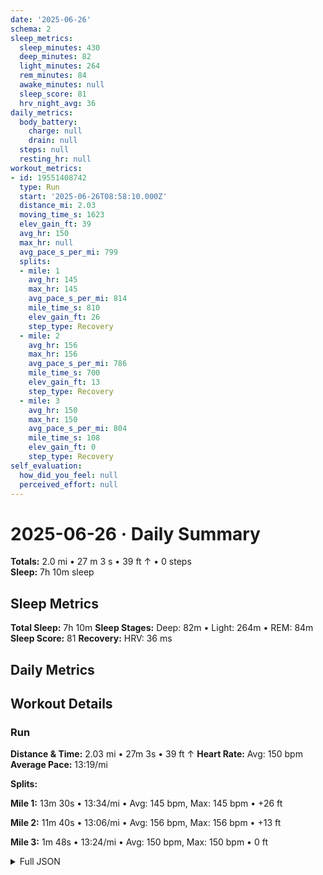 ```yaml
---
date: '2025-06-26'
schema: 2
sleep_metrics:
  sleep_minutes: 430
  deep_minutes: 82
  light_minutes: 264
  rem_minutes: 84
  awake_minutes: null
  sleep_score: 81
  hrv_night_avg: 36
daily_metrics:
  body_battery:
    charge: null
    drain: null
  steps: null
  resting_hr: null
workout_metrics:
- id: 19551408742
  type: Run
  start: '2025-06-26T08:58:10.000Z'
  distance_mi: 2.03
  moving_time_s: 1623
  elev_gain_ft: 39
  avg_hr: 150
  max_hr: null
  avg_pace_s_per_mi: 799
  splits:
  - mile: 1
    avg_hr: 145
    max_hr: 145
    avg_pace_s_per_mi: 814
    mile_time_s: 810
    elev_gain_ft: 26
    step_type: Recovery
  - mile: 2
    avg_hr: 156
    max_hr: 156
    avg_pace_s_per_mi: 786
    mile_time_s: 700
    elev_gain_ft: 13
    step_type: Recovery
  - mile: 3
    avg_hr: 150
    max_hr: 150
    avg_pace_s_per_mi: 804
    mile_time_s: 108
    elev_gain_ft: 0
    step_type: Recovery
self_evaluation:
  how_did_you_feel: null
  perceived_effort: null
---
```

# 2025-06-26 · Daily Summary
**Totals:** 2.0 mi • 27 m 3 s • 39 ft ↑ • 0 steps  
**Sleep:** 7h 10m sleep

## Sleep Metrics
**Total Sleep:** 7h 10m
**Sleep Stages:** Deep: 82m • Light: 264m • REM: 84m
**Sleep Score:** 81
**Recovery:** HRV: 36 ms

## Daily Metrics

## Workout Details
### Run
**Distance & Time:** 2.03 mi • 27m 3s • 39 ft ↑
**Heart Rate:** Avg: 150 bpm
**Average Pace:** 13:19/mi

**Splits:**

**Mile 1:** 13m 30s • 13:34/mi • Avg: 145 bpm, Max: 145 bpm • +26 ft

**Mile 2:** 11m 40s • 13:06/mi • Avg: 156 bpm, Max: 156 bpm • +13 ft

**Mile 3:** 1m 48s • 13:24/mi • Avg: 150 bpm, Max: 150 bpm • 0 ft



<details>
<summary>Full JSON</summary>

```json
{
  "date": "2025-06-26",
  "schema": 2,
  "sleep_metrics": {
    "sleep_minutes": 430,
    "deep_minutes": 82,
    "light_minutes": 264,
    "rem_minutes": 84,
    "awake_minutes": null,
    "sleep_score": 81,
    "hrv_night_avg": 36
  },
  "daily_metrics": {
    "body_battery": {
      "charge": null,
      "drain": null
    },
    "steps": null,
    "resting_hr": null
  },
  "workout_metrics": [
    {
      "id": 19551408742,
      "type": "Run",
      "start": "2025-06-26T08:58:10.000Z",
      "distance_mi": 2.03,
      "moving_time_s": 1623,
      "elev_gain_ft": 39,
      "avg_hr": 150,
      "max_hr": null,
      "avg_pace_s_per_mi": 799,
      "splits": [
        {
          "mile": 1,
          "avg_hr": 145,
          "max_hr": 145,
          "avg_pace_s_per_mi": 814,
          "mile_time_s": 810,
          "elev_gain_ft": 26,
          "step_type": "Recovery"
        },
        {
          "mile": 2,
          "avg_hr": 156,
          "max_hr": 156,
          "avg_pace_s_per_mi": 786,
          "mile_time_s": 700,
          "elev_gain_ft": 13,
          "step_type": "Recovery"
        },
        {
          "mile": 3,
          "avg_hr": 150,
          "max_hr": 150,
          "avg_pace_s_per_mi": 804,
          "mile_time_s": 108,
          "elev_gain_ft": 0,
          "step_type": "Recovery"
        }
      ]
    }
  ],
  "self_evaluation": {
    "how_did_you_feel": null,
    "perceived_effort": null
  }
}
```
</details>
